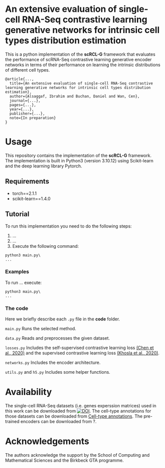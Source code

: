 # An extensive evaluation of single-cell RNA-Seq contrastive learning generative networks for intrinsic cell types distribution estimation
This is a python implementation of the **scRCL-G** framework that evaluates the performance of scRNA-Seq contrastive learning generative encoder networks in terms of their performance on learning the intrinsic distributions of different cell types.
```
@article{...,
  title={An extensive evaluation of single-cell RNA-Seq contrastive learning generative networks for intrinsic cell types distribution estimation},
  author={Alsaggaf, Ibrahim and Buchan, Daniel and Wan, Cen},
  journal={...},
  pages={...},
  year={...},
  publisher={...},
  note={In preparation}
}
```

# Usage
This repository contains the implementation of the **scRCL-G** framework. The implementation is built in Python3 (version 3.10.12) using Scikit-learn and the deep learning library Pytorch. 

## Requirements
- torch==2.1.1
- scikit-learn==1.4.0

## Tutorial
To run this implementation you need to do the following steps:
1. ...
2. ...
3. Execute the following command:

```
python3 main.py\
...
```

### Examples
To run ... execute:
```
python3 main.py\
...
```

### The code
Here we briefly describe each `.py` file in the **code** folder.

`main.py` Runs the selected method.

`data.py` Reads and preprocesses the given dataset.

`losses.py` Includes the self-supervised contrastive learning loss [(Chen et al., 2020)](http://proceedings.mlr.press/v119/chen20j.html) and the supervised contrastive learning loss [(Khosla et al., 2020)](https://proceedings.neurips.cc/paper/2020/hash/d89a66c7c80a29b1bdbab0f2a1a94af8-Abstract.html).

`networks.py` Includes the encoder architecture.

`utils.py` and `h5.py` Includes some helper functions.

# Availability
The single-cell RNA-Seq datasets (i.e. genes experssion matrices) used in this work can be downloaded from [![DOI](https://zenodo.org/badge/DOI/10.5281/zenodo.8087611.svg)](https://doi.org/10.5281/zenodo.8087611). The cell-type annotations for those datasets can be downloaded from [Cell-type annotations](https://github.com/ibrahimsaggaf/AFRCL/tree/main/Cell-type%20annotations). The pre-trained encoders can be downloaded from ?.

# Acknowledgements
The authors acknowledge the support by the School of Computing and Mathematical Sciences and the Birkbeck GTA programme.

